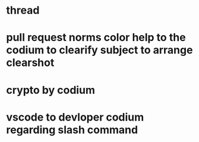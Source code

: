 # thread
# pull request norms color help to the codium to clearify subject to arrange clearshot
# crypto by codium
# vscode to devloper codium regarding slash command
